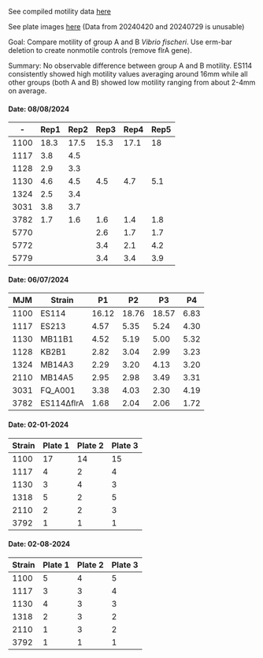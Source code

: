 See compiled motility data [here](https://uwprod-my.sharepoint.com/personal/auchampach_wisc_edu/_layouts/15/doc.aspx?sourcedoc={3a7bab6f-2eb5-4920-9b14-f21341713140}&action=edit)

See plate images [here]("\\research.drive.wisc.edu\mmandel\labdata\members\Kaili_Auchampach\Motility_Assay_Images")  (Data from 20240420 and 20240729 is unusable)

Goal: Compare motility of group A and B *Vibrio fischeri*. Use erm-bar deletion to create nonmotile controls (remove flrA gene).

Summary: No observable difference between group A and B motility. ES114 consistently showed high motility values averaging around 16mm while all other groups (both A and B) showed low motility ranging from about 2-4mm on average.

#### Date: 08/08/2024
-|Rep1 | Rep2 | Rep3|Rep4|Rep5
-|---------|------- |-------------|---|--
1100| 18.3 | 17.5|15.3|17.1|18
1117 | 3.8 | 4.5|||
1128 | 2.9 | 3.3|||
1130 | 4.6 | 4.5|4.5|4.7|5.1
1324 | 2.5| 3.4|||
3031|3.8|3.7|||
3782|1.7|1.6|1.6|1.4|1.8
5770|||2.6|1.7|1.7
5772|||3.4|2.1|4.2
5779|||3.4|3.4|3.9

#### Date: 06/07/2024
MJM |Strain |P1 | P2  | P3| P4
--|--|--|--|--|--
1100|ES114|16.12|18.76|18.57|6.83
1117|ES213|4.57|5.35|5.24|4.30
1130|MB11B1|4.52|5.19|5.00|5.32
1128|KB2B1|2.82|3.04|2.99|3.23
1324|MB14A3|2.29|3.20|4.13|3.20
2110|MB14A5|2.95|2.98|3.49|3.31
3031|FQ_A001|3.38|4.03|2.30|4.19
3782|ES114∆flrA|1.68|2.04|2.06|1.72

#### Date: 02-01-2024
Strain |Plate 1 | Plate 2  | Plate 3 
--|--|--|-- 
1100|17  | 14  |  15 
1117| 4|  2 | 4  
1130|3  | 4  | 3  
1318| 5  |  2 | 5  
2110| 2  | 2  | 3  
3792| 1  | 1  | 1 

#### Date: 02-08-2024
Strain |Plate 1 | Plate 2  | Plate 3 
--|--|--|-- 
1100|5  | 4  |  5 
1117| 3 |  3 | 4  
1130|4  | 3  | 3  
1318| 2  |  3 | 2  
2110| 1  | 3  | 2  
3792| 1  | 1  | 1  
